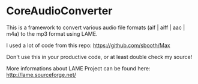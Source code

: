 # CoreAudioConverter
This is a framework to convert various audio file formats (aif | aiff | aac | m4a) to the mp3 format using LAME.

I used a lot of code from this repo: https://github.com/sbooth/Max

Don't use this in your productive code, or at least double check my source!

More informations about LAME Project can be found here: http://lame.sourceforge.net/
